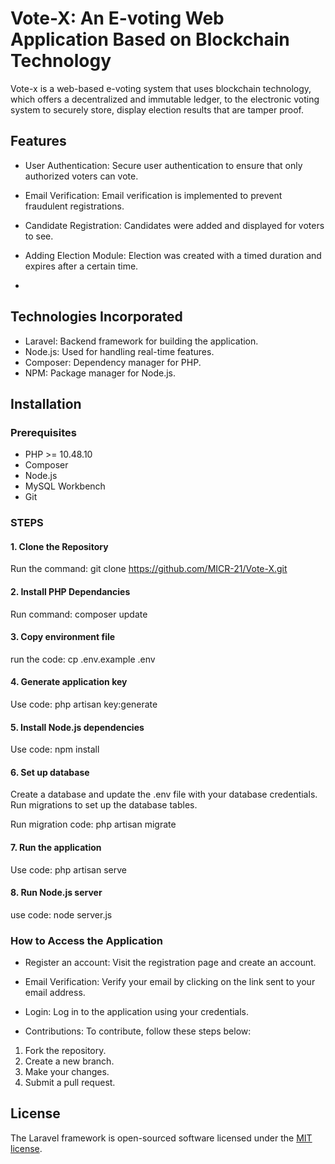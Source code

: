 # Vote-X: An E-voting Web Application Based on Blockchain Technology

Vote-x is a web-based e-voting system that uses blockchain technology, which offers a decentralized and immutable ledger, to the electronic voting system to securely store, display election results that are tamper proof.

## Features

- User Authentication: Secure user authentication to ensure that only authorized voters can vote.

- Email Verification: Email verification is implemented to prevent fraudulent registrations.

- Candidate Registration: Candidates were added and displayed for voters to see.

- Adding Election Module: Election was created with a timed duration and expires after a certain time.
-  

## Technologies Incorporated

- Laravel: Backend framework for building the application.
- Node.js: Used for handling real-time features.
- Composer: Dependency manager for PHP.
- NPM: Package manager for Node.js.

## Installation

### Prerequisites

- PHP >= 10.48.10
- Composer
- Node.js
- MySQL Workbench
- Git

### STEPS

#### 1. Clone the Repository

Run the command: git clone <https://github.com/MICR-21/Vote-X.git>

#### 2. Install PHP Dependancies
  
Run command: composer update

#### 3. Copy environment file

run the code: cp .env.example .env

#### 4. Generate application key

Use code: php artisan key:generate

#### 5. Install Node.js dependencies

Use code: npm install

#### 6. Set up database

Create a database and update the .env file with your database credentials.
Run migrations to set up the database tables.

Run migration code: php artisan migrate

#### 7. Run the application

Use code: php artisan serve

#### 8. Run Node.js server

use code: node server.js

### How to Access the Application

- Register an account: Visit the registration page and create an account.

- Email Verification: Verify your email by clicking on the link sent to your email address.
- Login: Log in to the application using your credentials.
- Contributions:
To contribute, follow these steps below:

1. Fork the repository.
2. Create a new branch.
3. Make your changes.
4. Submit a pull request.

## License

The Laravel framework is open-sourced software licensed under the [MIT license](https://opensource.org/licenses/MIT).

